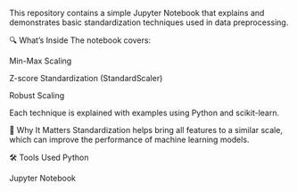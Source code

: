 
This repository contains a simple Jupyter Notebook that explains and demonstrates basic standardization techniques used in data preprocessing.

🔍 What’s Inside
The notebook covers:

Min-Max Scaling

Z-score Standardization (StandardScaler)

Robust Scaling

Each technique is explained with examples using Python and scikit-learn.

📌 Why It Matters
Standardization helps bring all features to a similar scale, which can improve the performance of machine learning models.

🛠 Tools Used
Python

Jupyter Notebook

